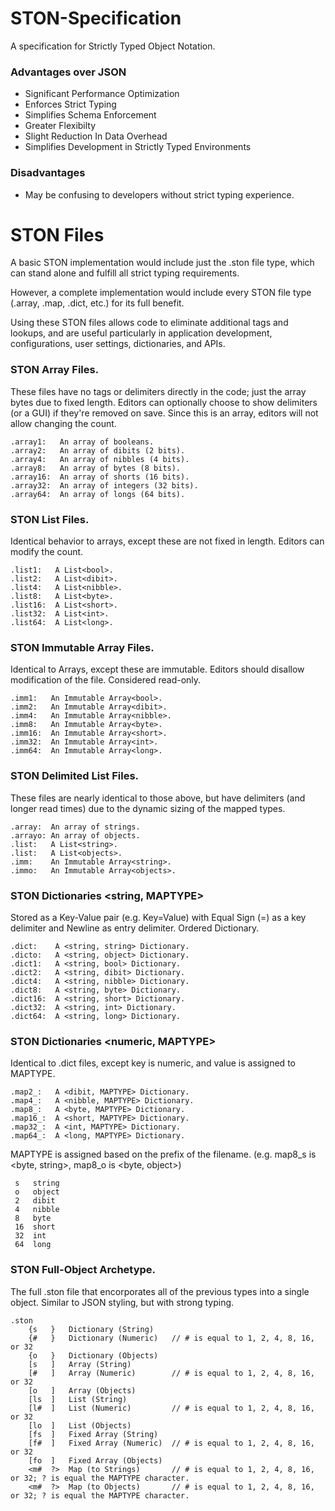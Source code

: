 
# STON-Specification
A specification for Strictly Typed Object Notation.

### Advantages over JSON
* Significant Performance Optimization
* Enforces Strict Typing
* Simplifies Schema Enforcement
* Greater Flexibilty
* Slight Reduction In Data Overhead
* Simplifies Development in Strictly Typed Environments

### Disadvantages
* May be confusing to developers without strict typing experience.


# STON Files
A basic STON implementation would include just the .ston file type, which can stand alone and fulfill all strict typing requirements.

However, a complete implementation would include every STON file type (.array, .map, .dict, etc.) for its full benefit.

Using these STON files allows code to eliminate additional tags and lookups, and are useful particularly in application development, configurations, user settings, dictionaries, and APIs.


### STON Array Files.
These files have no tags or delimiters directly in the code; just the array bytes due to fixed length.
Editors can optionally choose to show delimiters (or a GUI) if they're removed on save.
Since this is an array, editors will not allow changing the count.

	.array1:   An array of booleans.
	.array2:   An array of dibits (2 bits).
	.array4:   An array of nibbles (4 bits).
	.array8:   An array of bytes (8 bits).
	.array16:  An array of shorts (16 bits).
	.array32:  An array of integers (32 bits).
	.array64:  An array of longs (64 bits).

### STON List Files.
Identical behavior to arrays, except these are not fixed in length. Editors can modify the count.

	.list1:   A List<bool>.
	.list2:   A List<dibit>.
	.list4:   A List<nibble>.
	.list8:   A List<byte>.
	.list16:  A List<short>.
	.list32:  A List<int>.
	.list64:  A List<long>.

### STON Immutable Array Files.
Identical to Arrays, except these are immutable. Editors should disallow modification of the file. Considered read-only.

	.imm1:   An Immutable Array<bool>.
	.imm2:   An Immutable Array<dibit>.
	.imm4:   An Immutable Array<nibble>.
	.imm8:   An Immutable Array<byte>.
	.imm16:  An Immutable Array<short>.
	.imm32:  An Immutable Array<int>.
	.imm64:  An Immutable Array<long>.

### STON Delimited List Files.
These files are nearly identical to those above, but have delimiters (and longer read times) due to the dynamic sizing of the mapped types.

	.array:  An array of strings.
	.arrayo: An array of objects.
	.list:   A List<string>.
	.list:   A List<objects>.
	.imm:    An Immutable Array<string>.
	.immo:   An Immutable Array<objects>.
	
### STON Dictionaries <string, MAPTYPE>
Stored as a Key-Value pair (e.g. Key=Value) with Equal Sign (=) as a key delimiter and Newline as entry delimiter. Ordered Dictionary.

	.dict:    A <string, string> Dictionary.
	.dicto:   A <string, object> Dictionary.
	.dict1:   A <string, bool> Dictionary.
	.dict2:   A <string, dibit> Dictionary.
	.dict4:   A <string, nibble> Dictionary.
	.dict8:   A <string, byte> Dictionary.
	.dict16:  A <string, short> Dictionary.
	.dict32:  A <string, int> Dictionary.
	.dict64:  A <string, long> Dictionary.

### STON Dictionaries <numeric, MAPTYPE>
Identical to .dict files, except key is numeric, and value is assigned to MAPTYPE.

	.map2_:   A <dibit, MAPTYPE> Dictionary.
	.map4_:   A <nibble, MAPTYPE> Dictionary.
	.map8_:   A <byte, MAPTYPE> Dictionary.
	.map16_:  A <short, MAPTYPE> Dictionary.
	.map32_:  A <int, MAPTYPE> Dictionary.
	.map64_:  A <long, MAPTYPE> Dictionary.

MAPTYPE is assigned based on the prefix of the filename. (e.g. map8_s is <byte, string>, map8_o is <byte, object>)

	 s   string
	 o   object
	 2   dibit
	 4   nibble
	 8   byte
	 16  short
	 32  int
	 64  long

### STON Full-Object Archetype.
The full .ston file that encorporates all of the previous types into a single object. Similar to JSON styling, but with strong typing.

	.ston
		{s   }   Dictionary (String)
		{#   }   Dictionary (Numeric)   // # is equal to 1, 2, 4, 8, 16, or 32
		{o   }   Dictionary (Objects)
		[s   ]   Array (String)
		[#   ]   Array (Numeric)        // # is equal to 1, 2, 4, 8, 16, or 32
		[o   ]   Array (Objects)
		[ls  ]   List (String)
		[l#  ]   List (Numeric)         // # is equal to 1, 2, 4, 8, 16, or 32
		[lo  ]   List (Objects)
		[fs  ]   Fixed Array (String)
		[f#  ]   Fixed Array (Numeric)  // # is equal to 1, 2, 4, 8, 16, or 32
		[fo  ]   Fixed Array (Objects)
		<m#  ?>  Map (to Strings)       // # is equal to 1, 2, 4, 8, 16, or 32; ? is equal the MAPTYPE character.
		<m#  ?>  Map (to Objects)       // # is equal to 1, 2, 4, 8, 16, or 32; ? is equal the MAPTYPE character.
